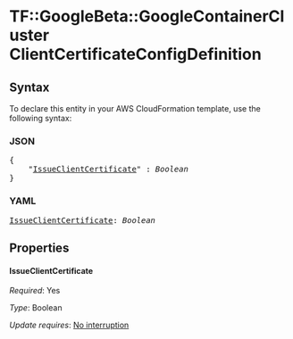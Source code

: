 # TF::GoogleBeta::GoogleContainerCluster ClientCertificateConfigDefinition

## Syntax

To declare this entity in your AWS CloudFormation template, use the following syntax:

### JSON

<pre>
{
    "<a href="#issueclientcertificate" title="IssueClientCertificate">IssueClientCertificate</a>" : <i>Boolean</i>
}
</pre>

### YAML

<pre>
<a href="#issueclientcertificate" title="IssueClientCertificate">IssueClientCertificate</a>: <i>Boolean</i>
</pre>

## Properties

#### IssueClientCertificate

_Required_: Yes

_Type_: Boolean

_Update requires_: [No interruption](https://docs.aws.amazon.com/AWSCloudFormation/latest/UserGuide/using-cfn-updating-stacks-update-behaviors.html#update-no-interrupt)

